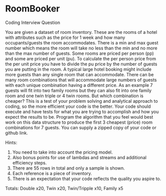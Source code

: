 # RoomBooker
Coding Interview Question

You are given a dataset of room inventory. These are the rooms of a hotel with attributes such as the price for 1 week and how many occupants/guests the room accommodates.
There is a min and max guest number which means the room will take no less than the min and no more than the max number of guests. Some rooms are priced per person (pp)
and some are priced per unit (pu). To calculate the per person price from the per unit price you have to divide the pu price by the number of guests you are putting in the room.
A typical large hotel booking might include more guests than any single room that can accommodate. There can be many room combinations that will accommodate large numbers
of guests with each unique combination having a different price. As an example 7 guests will fit into two family rooms but they can also fit into one family room and one twin triple
or 4 twin rooms. But which combination is cheaper?
This is a test of your problem solving and analytical approach to coding, so the more efficient your code is the better. Your code should execute and have tests for what you are
trying to accomplish and how you expect the results to be. Program the algorithm that you feel would best work on this data structure to produce the first 3 cheapest (price) room
combinations for 7 guests. You can supply a zipped copy of your code or github link.

Hints:
1. You need to take into account the pricing model.
2. Also bonus points for use of lambdas and streams and additional efficiency steps.
3. There are 55 rows in total and only a sample is shown.
4. Each reference is a piece of inventory.
5. There is an expectation that your code reflects the quality you aspire to.

Totals: Double x20, Twin x20, Twin/Tripple x10, Family x5
